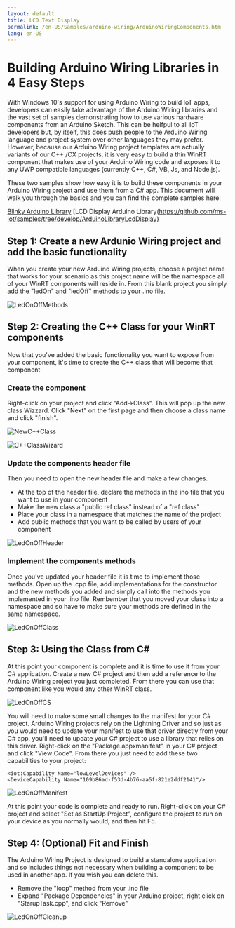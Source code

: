 ```yaml
---
layout: default
title: LCD Text Display
permalink: /en-US/Samples/arduino-wiring/ArduinoWiringComponents.htm
lang: en-US
---
```


# Building Arduino Wiring Libraries in 4 Easy Steps

With Windows 10's support for using Arduino Wiring to build IoT apps, developers can easily take advantage of the Arduino Wiring libraries and the vast set of samples demonstrating how to use various hardware components from an Arduino Sketch. This can be helfpul to all IoT developers but, by itself, this does push people to the Arduino Wiring language and project system over other languages they may prefer.  However, because our Arduino Wiring project templates are actually variants of our C++ /CX projects, it is very easy to build a thin WinRT component that makes use of your Arduino Wiring code and exposes it to any UWP compatible languages (currently C++, C#, VB, Js, and Node.js). 

These two samples show how easy it is to build these components in your Arduino Wiring project and use them from a C# app. This document will walk you through the basics and you can find the complete samples here: 

[Blinky Arduino Library](https://github.com/ms-iot/samples/tree/develop/ArduinoLibraryBlinky)
[LCD Display Arduino Library(https://github.com/ms-iot/samples/tree/develop/ArduinoLibraryLcdDisplay)

## Step 1: Create a new Ardunio Wiring project and add the basic functionality

When you create your new Arduino Wiring projects, choose a project name that works for your scenario as this project name will be the namespace all of your WinRT components will reside in. From this blank project you simply add the "ledOn" and "ledOff" methods to your .ino file. 

![LedOnOffMethods]({{site.baseurl}}/Resources/images/arduino_wiring/ArduinoWiringComponent/LedOnOffMethods.png) 

## Step 2: Creating the C++ Class for your WinRT components

Now that you've added the basic functionality you want to expose from your component, it's time to create the C++ class that will become that component

### Create the component
Right-click on your project and click "Add->Class". This will pop up the new class Wizzard. Click "Next" on the first page and then choose a class name and click "finish". 

![NewC++Class]({{site.baseurl}}/Resources/images/arduino_wiring/ArduinoWiringComponent/NewC++Class.png) 

![C++ClassWizard]({{site.baseurl}}/Resources/images/arduino_wiring/ArduinoWiringComponent/C++ClassWizzard.png) 

### Update the components header file
Then you need to open the new header file and make a few changes. 

* At the top of the header file, declare the methods in the ino file that you want to use in your component
* Make the new class a "public ref class" instead of a "ref class"
* Place your class in a namespace that matches the name of the project
* Add public methods that you want to be called by users of your component

![LedOnOffHeader]({{site.baseurl}}/Resources/images/arduino_wiring/ArduinoWiringComponent/LedOnOffHeader.png) 

### Implement the components methods

Once you've updated your header file it is time to implement those methods. Open up the .cpp file, add implementations for the constructor and the new methods you added and simply call into the methods you implemented in your .ino file. Rembember that you moved your class into a namespace and so have to make sure your methods are defined in the same namespace. 

![LedOnOffClass]({{site.baseurl}}/Resources/images/arduino_wiring/ArduinoWiringComponent/LedOnOffClass.png) 

## Step 3: Using the Class from C#
At this point your component is complete and it is time to use it from your C# application. Create a new C# project and then add a reference to the Arduino Wiring project you just completed. From there you can use that component like you would any other WinRT class. 

![LedOnOffCS]({{site.baseurl}}/Resources/images/arduino_wiring/ArduinoWiringComponent/LedOnOffCS.png) 


You will need to make some small changes to the manifest for your C# project. Arduino Wiring projects rely on the Lightning Driver and so just as you would need to update your manifest to use that driver directly from your C# app, you'll need to update your C# project to use a library that relies on this driver. Right-click on the "Package.appxmanifest" in your C# project and click "View Code". From there you just need to add these two capabilities to your project: 

    <iot:Capability Name="lowLevelDevices" />
    <DeviceCapability Name="109b86ad-f53d-4b76-aa5f-821e2ddf2141"/>

![LedOnOffManifest]({{site.baseurl}}/Resources/images/arduino_wiring/ArduinoWiringComponent/LedOnOffManifest.png) 

At this point your code is complete and ready to run. Right-click on your C# project and select "Set as StartUp Project", configure the project to run on your device as you normally would, and then hit F5. 

## Step 4: (Optional) Fit and Finish
The Arduino Wiring Project is designed to build a standalone application and so includes things not necessary when building a component to be used in another app. If you wish you can delete this. 

* Remove the "loop" method from your .ino file
* Expand "Package Dependencies" in your Arduino project, right click on "StarupTask.cpp", and click "Remove"

![LedOnOffCleanup]({{site.baseurl}}/Resources/images/arduino_wiring/ArduinoWiringComponent/LedOnOffCleanup.png) 